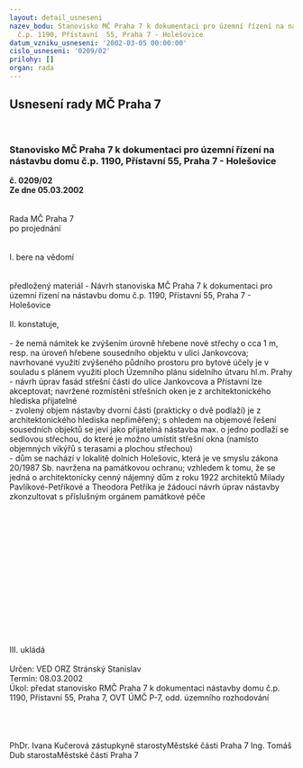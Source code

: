 ```yaml
---
layout: detail_usneseni
nazev_bodu: Stanovisko MČ Praha 7 k dokumentaci pro územní řízení na nástavbu domu
  č.p. 1190, Přístavní  55, Praha 7 - Holešovice
datum_vzniku_usneseni: '2002-03-05 00:00:00'
cislo_usneseni: '0209/02'
prilohy: []
organ: rada
---
```

<div id="ucUsn_pList" class="usn">
	<span><h2>Usnesení rady MČ Praha 7 </h2>
<br></span><div class="standBody">
<span><h3>Stanovisko MČ Praha 7 k dokumentaci pro územní řízení na nástavbu domu č.p. 1190, Přístavní  55, Praha 7 - Holešovice</h3></span><div class="center">
		<strong>č. 0209/02</strong><br>
	</div>
<div class="center">
		<strong>Ze dne 05.03.2002</strong><br><br>
	</div>
<br>Rada MČ Praha 7<br>po projednání<br><br><br>I.	bere na vědomí<br><br> <br>předložený materiál -  Návrh stanoviska MČ Praha 7 k dokumentaci pro územní řízení na nástavbu domu č.p. 1190, Přístavní  55, Praha 7 - Holešovice <br><br>II.	konstatuje,<br><br>- že nemá námitek ke zvýšením úrovně hřebene nové střechy o cca 1 m, resp. na úroveň hřebene sousedního objektu v ulici Jankovcova; navrhované využití zvýšeného půdního prostoru pro bytové účely je v souladu s plánem využití ploch Územního plánu sídelního útvaru hl.m. Prahy<br>- návrh úprav fasád střešní části do ulice Jankovcova a Přístavní  lze akceptovat; navržené rozmístění střešních oken je z architektonického hlediska přijatelné<br>- zvolený objem nástavby dvorní části (prakticky o dvě podlaží) je z architektonického hlediska nepřiměřený; s ohledem na objemové řešení sousedních objektů se jeví jako přijatelná nástavba max. o jedno podlaží se sedlovou střechou, do které je možno umístit střešní okna (namísto objemných vikýřů s terasami a plochou střechou)<br>- dům se nachází v lokalitě dolních Holešovic, která je ve smyslu zákona 20/1987 Sb. navržena na památkovou ochranu; vzhledem k tomu, že se jedná o architektonicky cenný nájemný dům z roku 1922 architektů Milady Pavlíkové-Petříkové a Theodora Petříka je žádoucí návrh úprav nástavby zkonzultovat s příslušným orgánem památkové péče<br><br><br><br><br><br><br><br><br><br><br><br><br><br><br><br>III. ukládá <br>		 <br>Určen:	VED ORZ  Stránský Stanislav<br>Termín: 08.03.2002<br>Úkol:	předat stanovisko RMČ Praha 7 k dokumentaci  nástavby domu č.p. 1190, Přístavní  55, Praha 7,  OVT ÚMČ P-7, odd. územního rozhodování <br> <br><br> <br>	<br>PhDr. Ivana Kučerová zástupkyně starostyMěstské části Praha 7	Ing. Tomáš Dub starostaMěstské části Praha 7<br>	<br><br>
</div>
</div>